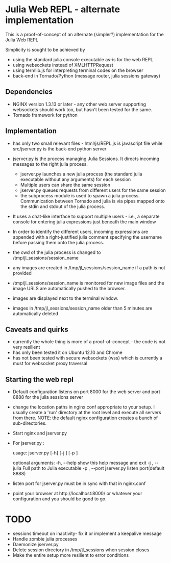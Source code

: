 Julia Web REPL - alternate implementation
=========================================

This is a proof-of-concept of an alternate (simpler?) implementation for the Julia Web REPL

Simplicity is sought to be achieved by 
- using the standard julia console executable as-is for the web REPL
- using websockets instead of XMLHTTPRequest
- using termlib.js for interpreting terminal codes on the browser
- back-end in Tornado/Python (message router, julia sessions gateway)


Dependencies
-------------
- NGINX version 1.3.13 or later - any other web server supporting websockets should work too, but hasn't been tested for the same.
- Tornado framework for python


Implementation
--------------
- has only two small relevant files - html/js/REPL.js is javascript file while src/jserver.py is the back-end python server
- jserver.py is the process managing Julia Sessions. It directs incoming messages to the right julia process.
    * jserver.py launches a new julia process (the standard julia executable without any arguments) for each session
    * Multiple users can share the same session
    * jserver.py queues requests from different users for the same session
    * the subprocess module is used to spawn a julia process. Communication between Tornado and julia is via pipes mapped onto the stdin and stdout of the julia process.
    
- It uses a chat-like interface to support multiple users - i.e., a separate console for entering julia expressions just beneath the main window
- In order to identify the different users, incoming expressions are appended with a right-justified julia comment specifying the username before passing them onto the julia process. 

- the cwd of the julia process is changed to /tmp/jl_sessions/session_name
- any images are created in /tmp/jl_sessions/session_name if a path is not provided
- /tmp/jl_sessions/session_name is monitored for new image files and the image URLS are automatically pushed to the browser.
- images are displayed next to the terminal window.
- images in /tmp/jl_sessions/session_name older than 5 minutes are automatically deleted
   

Caveats and quirks
------------------
- currently the whole thing is more of a proof-of-concept - the code is not very resilient
- has only been tested it on Ubuntu 12.10 and Chrome
- has not been tested with secure websockets (wss) which is currently a must for websocket proxy traversal


Starting the web repl
---------------------
- Default configuration listens on port 8000 for the web server and port 8888 for the julia sessions server
- change the location paths in nginx.conf appropriate to your setup. I usually create a 'run' directory at the root level and execute
  all servers from there. NOTE: the default nginx configuration creates a bunch of sub-directories. 
- Start nginx and jserver.py
- For jserver.py :

    usage: jserver.py [-h] [-j <path to julia>] [-p <port>]

    optional arguments:
        -h, --help              show this help message and exit
        -j <path to julia>, --julia <path to julia>
                                Full path to Julia executable
        -p <port>, --port <port>
                                jserver.py listen port(default 8888)
                        
- listen port for jserver.py must be in sync with that in nginx.conf
- point your browser at http://localhost:8000/ or whatever your configuration and you should be good to go.


TODO
====
- sessions timeout on inactivity- fix it or implement a keepalive message
- Handle zombie julia processes
- Daemonize jserver.py
- Delete session directory in /tmp/jl_sessions when session closes
- Make the entire setup more resilient to error conditions

